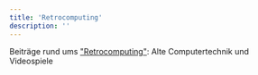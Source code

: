 ```yaml
---
title: 'Retrocomputing'
description: ''
---
```


Beiträge rund ums ["Retrocomputing"](https://de.wikipedia.org/wiki/Retrocomputing): Alte Computertechnik und Videospiele
